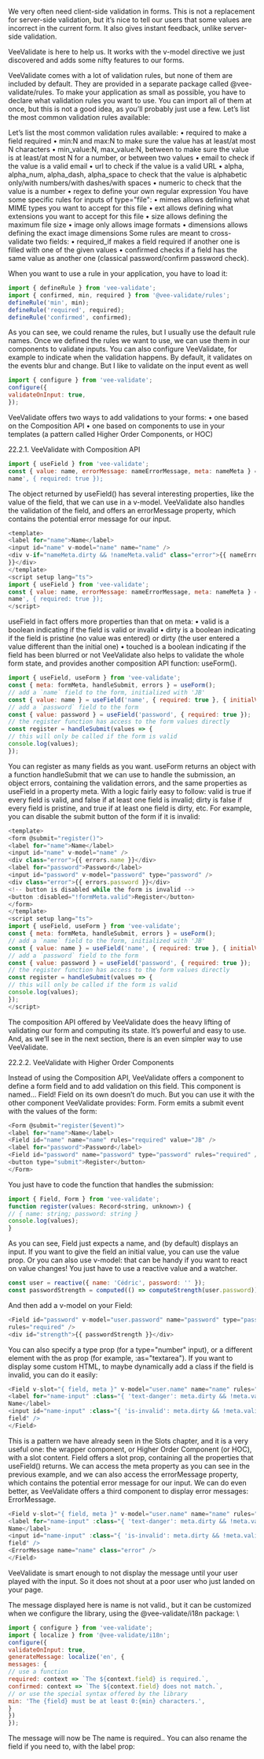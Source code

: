
We very often need client-side validation in forms. This is not a replacement for server-side
validation, but it’s nice to tell our users that some values are incorrect in the current form. It also
gives instant feedback, unlike server-side validation.

VeeValidate is here to help us. It works with the v-model directive we just discovered and adds some
nifty features to our forms.

VeeValidate comes with a lot of validation rules, but none of them are included by default. They are
provided in a separate package called @vee-validate/rules. To make your application as small as
possible, you have to declare what validation rules you want to use. You can import all of them at
once, but this is not a good idea, as you’ll probably just use a few.
Let’s list the most common validation rules available:


Let’s list the most common validation rules available:
• required to make a field required
• min:N and max:N to make sure the value has at least/at most N characters
• min_value:N, max_value:N, between to make sure the value is at least/at most N for a number, or
between two values
• email to check if the value is a valid email
• url to check if the value is a valid URL
• alpha, alpha_num, alpha_dash, alpha_space to check that the value is alphabetic only/with
numbers/with dashes/with spaces
• numeric to check that the value is a number
• regex to define your own regular expression
You have some specific rules for inputs of type="file":
• mimes allows defining what MIME types you want to accept for this file
• ext allows defining what extensions you want to accept for this file
• size allows defining the maximum file size
• image only allows image formats
• dimensions allows defining the exact image dimensions
Some rules are meant to cross-validate two fields:
• required_if makes a field required if another one is filled with one of the given values
• confirmed checks if a field has the same value as another one (classical password/confirm
password check).

When you want to use a rule in your application, you have to load it:

```js
import { defineRule } from 'vee-validate';
import { confirmed, min, required } from '@vee-validate/rules';
defineRule('min', min);
defineRule('required', required);
defineRule('confirmed', confirmed);
```

As you can see, we could rename the rules, but I usually use the default rule names. Once we
defined the rules we want to use, we can use them in our components to validate inputs.
You can also configure VeeValidate, for example to indicate when the validation happens. By
default, it validates on the events blur and change. But I like to validate on the input event as well


```js
import { configure } from 'vee-validate';
configure({
validateOnInput: true,
});
```

VeeValidate offers two ways to add validations to your forms:
• one based on the Composition API
• one based on components to use in your templates (a pattern called Higher Order Components,
or HOC)

22.2.1. VeeValidate with Composition API

```js
import { useField } from 'vee-validate';
const { value: name, errorMessage: nameErrorMessage, meta: nameMeta } = useField('
name', { required: true });
```

The object returned by useField() has several interesting properties, like the value of the field, that
we can use in a v-model. VeeValidate also handles the validation of the field, and offers an
errorMessage property, which contains the potential error message for our input.

```js
<template>
<label for="name">Name</label>
<input id="name" v-model="name" name="name" />
<div v-if="nameMeta.dirty && !nameMeta.valid" class="error">{{ nameErrorMessage
}}</div>
</template>
<script setup lang="ts">
import { useField } from 'vee-validate';
const { value: name, errorMessage: nameErrorMessage, meta: nameMeta } = useField('
name', { required: true });
</script>
```

useField in fact offers more properties than that on meta:
• valid is a boolean indicating if the field is valid or invalid
• dirty is a boolean indicating if the field is pristine (no value was entered) or dirty (the user
entered a value different than the initial one)
• touched is a boolean indicating if the field has been blurred or not
VeeValidate also helps to validate the whole form state, and provides another composition API
function: useForm().

```js
import { useField, useForm } from 'vee-validate';
const { meta: formMeta, handleSubmit, errors } = useForm();
// add a `name` field to the form, initialized with 'JB'
const { value: name } = useField('name', { required: true }, { initialValue: 'JB' });
// add a `password` field to the form
const { value: password } = useField('password', { required: true });
// the register function has access to the form values directly
const register = handleSubmit(values => {
// this will only be called if the form is valid
console.log(values);
});
```

You can register as many fields as you want. useForm returns an object with a function handleSubmit
that we can use to handle the submission, an object errors, containing the validation errors, and
the same properties as useField in a property meta. With a logic fairly easy to follow: valid is true if
every field is valid, and false if at least one field is invalid; dirty is false if every field is pristine,
and true if at least one field is dirty, etc.
For example, you can disable the submit button of the form if it is invalid:

```js
<template>
<form @submit="register()">
<label for="name">Name</label>
<input id="name" v-model="name" />
<div class="error">{{ errors.name }}</div>
<label for="password">Password</label>
<input id="password" v-model="password" type="password" />
<div class="error">{{ errors.password }}</div>
<!-- button is disabled while the form is invalid -->
<button :disabled="!formMeta.valid">Register</button>
</form>
</template>
<script setup lang="ts">
import { useField, useForm } from 'vee-validate';
const { meta: formMeta, handleSubmit, errors } = useForm();
// add a `name` field to the form, initialized with 'JB'
const { value: name } = useField('name', { required: true }, { initialValue: 'JB' });
// add a `password` field to the form
const { value: password } = useField('password', { required: true });
// the register function has access to the form values directly
const register = handleSubmit(values => {
// this will only be called if the form is valid
console.log(values);
});
</script>
```

The composition API offered by VeeValidate does the heavy lifting of validating our form and
computing its state. It’s powerful and easy to use. And, as we’ll see in the next section, there is an
even simpler way to use VeeValidate.

22.2.2. VeeValidate with Higher Order Components

Instead of using the Composition API, VeeValidate offers a component to define a form field and to
add validation on this field. This component is named… Field! Field on its own doesn’t do much.
But you can use it with the other component VeeValidate provides: Form. Form emits a submit event
with the values of the form:

```js
<Form @submit="register($event)">
<label for="name">Name</label>
<Field id="name" name="name" rules="required" value="JB" />
<label for="password">Password</label>
<Field id="password" name="password" type="password" rules="required" />
<button type="submit">Register</button>
</Form>
```


You just have to code the function that handles the submission:

```js
import { Field, Form } from 'vee-validate';
function register(values: Record<string, unknown>) {
// { name: string; password: string }
console.log(values);
}
```

As you can see, Field just expects a name, and (by default) displays an input. If you want to give the
field an initial value, you can use the value prop. Or you can also use v-model: that can be handy if
you want to react on value changes! You just have to use a reactive value and a watcher.

```js
const user = reactive({ name: 'Cédric', password: '' });
const passwordStrength = computed(() => computeStrength(user.password));
```

And then add a v-model on your Field:

```js
<Field id="password" v-model="user.password" name="password" type="password"
rules="required" />
<div id="strength">{{ passwordStrength }}</div>
```

You can also specify a type prop (for a type="number" input), or a different element with the as prop
(for example, :as="textarea"). If you want to display some custom HTML, to maybe dynamically
add a class if the field is invalid, you can do it easily:


```js
<Field v-slot="{ field, meta }" v-model="user.name" name="name" rules="required">
<label for="name-input" :class="{ 'text-danger': meta.dirty && !meta.valid }">
Name</label>
<input id="name-input" :class="{ 'is-invalid': meta.dirty && !meta.valid }" vbind="
field" />
</Field>
```

This is a pattern we have already seen in the Slots chapter, and it is a very useful one: the wrapper
component, or Higher Order Component (or HOC), with a slot content.
Field offers a slot prop, containing all the properties that useField() returns.
We can access the meta property as you can see in the previous example, and we can also access the
errorMessage property, which contains the potential error message for our input. We can do even
better, as VeeValidate offers a third component to display error messages: ErrorMessage.

```js
<Field v-slot="{ field, meta }" v-model="user.name" name="name" rules="required">
<label for="name-input" :class="{ 'text-danger': meta.dirty && !meta.valid }">
Name</label>
<input id="name-input" :class="{ 'is-invalid': meta.dirty && !meta.valid }" vbind="
field" />
<ErrorMessage name="name" class="error" />
</Field>
```

VeeValidate is smart enough to not display the message until your user played with the input. So it
does not shout at a poor user who just landed on your page.

The message displayed here is name is not valid., but it can be customized when we configure the
library, using the @vee-validate/i18n package:
\
```js
import { configure } from 'vee-validate';
import { localize } from '@vee-validate/i18n';
configure({
validateOnInput: true,
generateMessage: localize('en', {
messages: {
// use a function
required: context => `The ${context.field} is required.`,
confirmed: context => `The ${context.field} does not match.`,
// or use the special syntax offered by the library
min: 'The {field} must be at least 0:{min} characters.',
}
})
});
```

The message will now be The name is required..
You can also rename the field if you need to, with the label prop:






